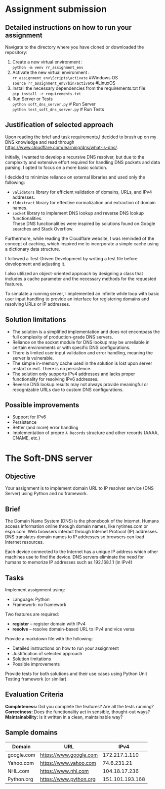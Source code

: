 # Assignment submission
## Detailed instructions on how to run your assignment
Navigate to the directory where you have cloned or downloaded the repository:
1. Create a new virtual environment :  
`python -m venv rr_assignment_env`
2. Activate the new virtual environment :  
`rr_assignment_env\Scripts\activate` #Windows OS  
`source rr_assignment_env/bin/activate` #LinuxOS  
3. Install the necessary dependencies from the requirements.txt file:  
`pip install -r requirements.txt`  
4. Run Server or Tests  
`python soft_dns_server.py`  # Run Server  
`python test_soft_dns_server.py` # Run Tests

## Justification of selected approach
Upon reading the brief and  task requirements,I decided to brush up on my DNS knowledge and read through https://www.cloudflare.com/learning/dns/what-is-dns/.  

Initially, I wanted to develop a recursive DNS resolver, but due to the complexity and extensive effort required for handling DNS packets and data parsing, I opted to focus on a more basic solution.

I decided to minimize reliance on external libraries and used only the following:

- `validators` library for efficient validation of domains, URLs, and IPv4 addresses.
- `tldextract` library for effective normalization and extraction of domain names.
- `socket` library to implement DNS lookup and reverse DNS lookup functionalities.  
   These DNS functionalities were inspired by solutions found on Google searches and Stack Overflow.
   

Furthermore, while reading the Cloudflare website, I was reminded of the concept of caching, which inspired me to incorporate a simple cache using a dictionary data structure.  

I followed a Test-Driven Development by writing a test file before development and adjusting it.  

I also utilized an object-oriented approach by designing a class that includes a cache parameter and the necessary methods for the requested features. 

To simulate a running server, I implemented an infinite while loop with basic user input handling to provide an interface for registering domains and resolving URLs or IP addresses.
## Solution limitations 
- The solution is a simplified implementation and does not encompass the full complexity of production-grade DNS servers.
- Reliance on the socket module for DNS lookup may be unreliable in certain environments or with specific DNS configurations.
- There is limited user input validation and error handling, meaning the server is vulnerable.
- The simple in-memory cache used in the solution is lost upon server restart or exit. There is no persistence.
- The solution only supports IPv4 addresses and lacks proper functionality for resolving IPv6 addresses.
- Reverse DNS lookup results may not always provide meaningful or recognizable URLs due to custom DNS configurations.

## Possible improvements
- Support for IPv6
- Persistence
- Better (and more) error handling
- Implementation of propre `A Records` structure and other records (AAAA, CNAME, etc.)

# The Soft-DNS server
## Objective
Your assignment is to implement domain URL to IP resolver service (DNS Server) using Python and no framework.
## Brief
The Domain Name System (DNS) is the phonebook of the Internet. Humans access information online through domain names, like nytimes.com or espn.com. Web browsers interact through Internet Protocol (IP) addresses. DNS translates domain names to IP addresses so browsers can load Internet resources.

Each device connected to the Internet has a unique IP address which other machines use to find the device. DNS servers eliminate the need for humans to memorize IP addresses such as 192.168.1.1 (in IPv4)

## Tasks
Implement assignment using:  
- Language: Python  
- Framework: no framework  

Two features are required:  
- **register** – register domain with IPv4  
- **resolve** – resolve domain-based URL to IPv4 and vice versa  

Provide a markdown file with the following:  
- Detailed instructions on how to run your assignment
- Justification of selected approach
- Solution limitations 
- Possible improvements  

Provide tests for both solutions and their use cases using Python Unit Testing framework (or similar).
## Evaluation Criteria
**Completeness:** Did you complete the features? Are all the tests running?  
**Correctness:** Does the functionality act in sensible, thought-out ways?  
**Maintainability:** Is it written in a clean, maintainable way?  

## Sample domains
| Domain      | URL         | IPv4 | 
| ----------- | ----------- | ---- |
| google.com      | https://www.google.com      |  172.217.1.110    |
| Yahoo.com   | https://www.yahoo.com       |   74.6.231.21  |
| NHL.com   | https://www.nhl.com       |   104.18.17.236   |
| Python.org   | https://www.python.org       |  151.101.193.168   |
